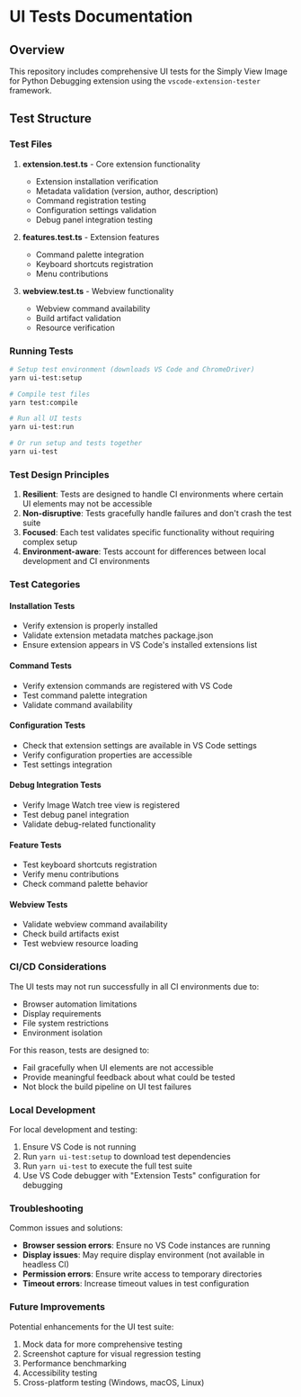# UI Tests Documentation

## Overview

This repository includes comprehensive UI tests for the Simply View Image for Python Debugging extension using the `vscode-extension-tester` framework.

## Test Structure

### Test Files

1. **extension.test.ts** - Core extension functionality
   - Extension installation verification
   - Metadata validation (version, author, description)
   - Command registration testing
   - Configuration settings validation
   - Debug panel integration testing

2. **features.test.ts** - Extension features
   - Command palette integration
   - Keyboard shortcuts registration
   - Menu contributions

3. **webview.test.ts** - Webview functionality
   - Webview command availability
   - Build artifact validation
   - Resource verification

### Running Tests

```bash
# Setup test environment (downloads VS Code and ChromeDriver)
yarn ui-test:setup

# Compile test files
yarn test:compile

# Run all UI tests
yarn ui-test:run

# Or run setup and tests together
yarn ui-test
```

### Test Design Principles

1. **Resilient**: Tests are designed to handle CI environments where certain UI elements may not be accessible
2. **Non-disruptive**: Tests gracefully handle failures and don't crash the test suite
3. **Focused**: Each test validates specific functionality without requiring complex setup
4. **Environment-aware**: Tests account for differences between local development and CI environments

### Test Categories

#### Installation Tests
- Verify extension is properly installed
- Validate extension metadata matches package.json
- Ensure extension appears in VS Code's installed extensions list

#### Command Tests
- Verify extension commands are registered with VS Code
- Test command palette integration
- Validate command availability

#### Configuration Tests
- Check that extension settings are available in VS Code settings
- Verify configuration properties are accessible
- Test settings integration

#### Debug Integration Tests
- Verify Image Watch tree view is registered
- Test debug panel integration
- Validate debug-related functionality

#### Feature Tests
- Test keyboard shortcuts registration
- Verify menu contributions
- Check command palette behavior

#### Webview Tests
- Validate webview command availability
- Check build artifacts exist
- Test webview resource loading

### CI/CD Considerations

The UI tests may not run successfully in all CI environments due to:
- Browser automation limitations
- Display requirements
- File system restrictions
- Environment isolation

For this reason, tests are designed to:
- Fail gracefully when UI elements are not accessible
- Provide meaningful feedback about what could be tested
- Not block the build pipeline on UI test failures

### Local Development

For local development and testing:

1. Ensure VS Code is not running
2. Run `yarn ui-test:setup` to download test dependencies
3. Run `yarn ui-test` to execute the full test suite
4. Use VS Code debugger with "Extension Tests" configuration for debugging

### Troubleshooting

Common issues and solutions:

- **Browser session errors**: Ensure no VS Code instances are running
- **Display issues**: May require display environment (not available in headless CI)
- **Permission errors**: Ensure write access to temporary directories
- **Timeout errors**: Increase timeout values in test configuration

### Future Improvements

Potential enhancements for the UI test suite:

1. Mock data for more comprehensive testing
2. Screenshot capture for visual regression testing
3. Performance benchmarking
4. Accessibility testing
5. Cross-platform testing (Windows, macOS, Linux)